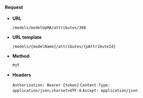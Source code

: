 #### Request

* **URL**

  `/models/modelUpMA/attributes/308`

* **URL template**

  `/models/{modelName}/attributes/{pAttributeId}`

* **Method**

  `PUT`

* **Headers**

  `Authorization: Bearer {token}`
  `Content-Type: application/json;charset=UTF-8`
  `Accept: application/json`
